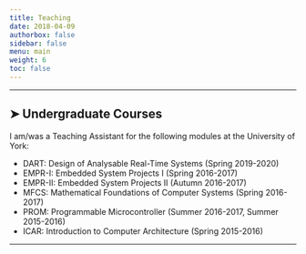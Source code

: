 ```yaml
---
title: Teaching
date: 2018-04-09
authorbox: false
sidebar: false
menu: main
weight: 6
toc: false
---
```


---

## ➤ Undergraduate Courses

I am/was a Teaching Assistant for the following modules at the University of York:

- DART: Design of Analysable Real-Time Systems (Spring 2019-2020)
- EMPR-I: Embedded System Projects I (Spring 2016-2017)
- EMPR-II: Embedded System Projects II (Autumn 2016-2017)
- MFCS: Mathematical Foundations of Computer Systems (Spring 2016-2017)
- PROM: Programmable Microcontroller (Summer 2016-2017, Summer 2015-2016)
- ICAR: Introduction to Computer Architecture (Spring 2015-2016)


---
